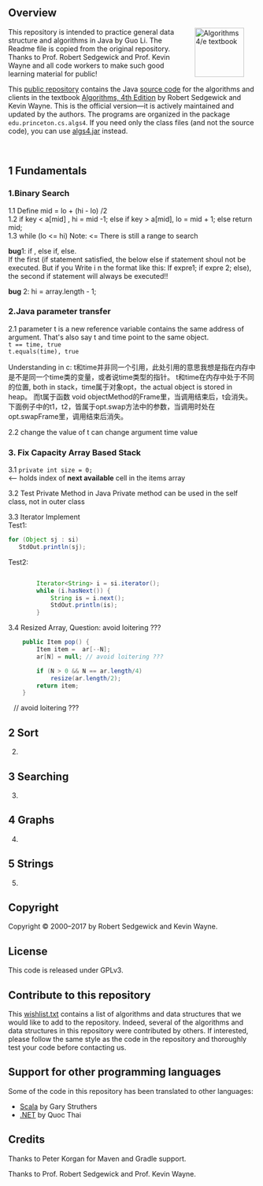 ## Overview

<IMG SRC="http://algs4.cs.princeton.edu/cover.png"  align=right hspace=25 width=100 alt = "Algorithms 4/e textbook">

This repository is intended to practice general data structure and algorithms in Java by Guo Li. The Readme file is copied from the original repository. Thanks to Prof. Robert Sedgewick and Prof. Kevin Wayne and all code workers to make such good learning material for public!

This <a href = "https://github.com/kevin-wayne/algs4">public repository</a>
contains the Java <a href = "http://algs4.cs.princeton.edu/code/">source code</a>
for the algorithms and clients in the textbook
<a href = "http://amzn.to/13VNJi7">Algorithms, 4th Edition</a> by Robert Sedgewick and Kevin Wayne.
This is the official version&mdash;it is actively maintained and updated by the authors.
The programs are organized in the package <code>edu.princeton.cs.algs4</code>.
If you need only the class files (and not the source code), you can use
<a href = "http://algs4.cs.princeton.edu/code/algs4.jar">algs4.jar</a> instead.

<br>

## 1 Fundamentals

### 1.Binary Search  
1.1 Define mid = lo + (hi - lo) /2  
1.2 if key < a[mid] , hi = mid -1;
else if key > a[mid], lo = mid + 1;
else return mid;  
1.3 while (lo <= hi) Note: <= There is still a range to search

**bug**1: if , else if, else.   
If the first (if statement satisfied, the below else 
if statement shoul not be executed. But if you Write i
n the format like this: If expre1; if expre 2; else), 
the second if statement will always be executed!!

**bug** 2: hi = array.length - 1;

### 2.Java parameter transfer  
2.1 parameter t is a new reference variable contains the same address of argument. That's also say t and time point to the same object.  
`t == time, true `  
 `t.equals(time), true`  
 
 Understanding in c: t和time并非同一个引用，此处引用的意思我想是指在内存中是不是同一个time类的变量，或者说time类型的指针。
t和time在内存中处于不同的位置, both in stack，time属于对象opt，the actual object is stored in heap。
而t属于函数 void objectMethod的Frame里，当调用结束后，t会消失。下面例子中的t1，t2，皆属于opt.swap方法中的参数，当调用时处在opt.swapFrame里，调用结束后消失。
 

 2.2 change the value of t can change argument time value

### 3. Fix Capacity Array Based Stack 
3.1 `private int size = 0;`  
<-- holds index of **next available** cell in the items array

3.2 Test Private Method in JavaPrivate method can be used in the self class, not in outer class

3.3 Iterator Implement  
Test1: 

```java        
for (Object sj : si)
   StdOut.println(sj);
```
  
Test2: 
 
```java

        Iterator<String> i = si.iterator();
        while (i.hasNext()) {
            String is = i.next();
            StdOut.println(is);
        }
```  
3.4 Resized Array, Question: avoid loitering ???

```java
    public Item pop() {
        Item item =  ar[--N];
        ar[N] = null; // avoid loitering ???

        if (N > 0 && N == ar.length/4) 
        	resize(ar.length/2);
        return item;
    }
```
  ` `
   // avoid loitering ???

## 2 Sort

2.

## 3 Searching

3.

## 4 Graphs

4.

## 5 Strings

5.



## Copyright

Copyright &copy; 2000&ndash;2017 by Robert Sedgewick and Kevin Wayne.

## License

This code is released under GPLv3.

## Contribute to this repository

This <a href = "http://algs4.cs.princeton.edu/code/wishlist.txt">wishlist.txt</a>
contains a list of algorithms and data structures that we would
like to add to the repository. Indeed, several of the algorithms and
data structures in this repository were contributed by others. If interested, please
follow the same style as the code in the repository and thoroughly test your
code before contacting us.

## Support for other programming languages

Some of the code in this repository has been translated to other languages:
<ul>
<li><a href = "https://github.com/garyaiki/Scala-Algorithms">Scala</a> by Gary Struthers
<li><a href = "https://github.com/nguyenqthai/Algs4Net">.NET</a> by Quoc Thai
</ul>


## Credits

Thanks to Peter Korgan for Maven and Gradle support.

Thanks to Prof. Robert Sedgewick and Prof. Kevin Wayne.